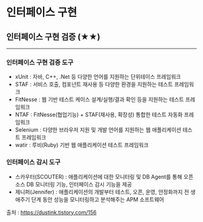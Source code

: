 # 인터페이스 구현
## 인터페이스 구현 검증 (★★)
***
### 인터페이스 구현 검증 도구
- xUnit : 자바, C++, .Net 등 다양한 언어를 지원하는 단위테이스 프레임워크
- STAF : 서비스 호출, 컴포넌트 재사용 등 다양한 환경을 지원하는 테스트 프레임워크
- FitNesse : 웹 기반 테스트 케이스 설계/실행/결과 확인 등을 지원하는 테스트 프레임워크
- NTAF : FitNesse(협업기능) + STAF(재사용, 확장성) 통합한 테스트 자동화 프레임워크
- Selenium : 다양한 브라우저 지원 및 개발 언어를 지원하는 웹 애플리케이션 테스트 프레임워크
- watir : 루비(Ruby) 기반 웹 애플리케이션 테스트 프레임워크
### 인터페이스 감시 도구
- 스카우터(SCOUTER) : 애플리케이션에 대한 모니터링 및 DB Agent를 통해 오픈 소스 DB 모니터링 기능, 인터페이스 감시 기능을 제공
- 제니퍼(Jennifer) : 애플리케이션의 개발부터 테스트, 오픈, 운영, 안정화까지 전 생애주기 단계 동안 성능을 모니터링하고 분석해주는 APM 소프트웨어

출처 : https://dustink.tistory.com/156
